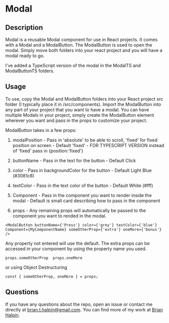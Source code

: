 # Modal

## Description
Modal is a reusable Modal component for use in React projects.  It comes with a Modal and a ModalButton.  The ModalButton is used to open the modal.  Simply move both folders into your react project and you will have a modal ready to go.

I've added a TypeScript version of the modal in the ModalTS and ModalButtonTS folders.

## Usage
To use, copy the Modal and ModalButton folders into your React project src folder (I typically place it in /src/components).  Import the ModalButton into any part of your project that you want to have a modal.  You can have multiple Modals in your project, simply create the ModalButton element wherever you want and pass in the props to customize your project.

ModalButton takes in a few props:

1. modalPosition - Pass in 'absolute' to be able to scroll, 'fixed' for fixed position on screen - Default 'fixed' - FOR TYPESCRIPT VERSION instead of 'fixed' pass in {position:'fixed'}

2. buttonName - Pass in the text for the button - Default Click

3. color - Pass in backgroundColor for the button - Default Light Blue (#3081c8)

4. textColor - Pass in the text color of the button - Default White (#fff)

5. Component - Pass in the component you want to render inside the modal - Default is small card describing how to pass in the component

6. props - Any remaining props will automatically be passed to the component you want to rended in the modal.  

```
<ModalButton buttonName={'Press'} color={'grey'} textColor={'blue'} Component={MyComponentName} someOtherProp={'extra'} oneMore={'bonus'} />
```

Any property not entered will use the default.  The extra props can be accessed in your component by using the property name you used.

```
props.someOtherProp  props.oneMore
```

or using Object Destructuring

```
const { someOtherProp, oneMore } = props;
```

## Questions
If you have any questions about the repo, open an issue or contact me directly at <brian.t.halpin@gmail.com>. You can find more of my work at [Brian Halpin](https://github.com/bthalpin).
